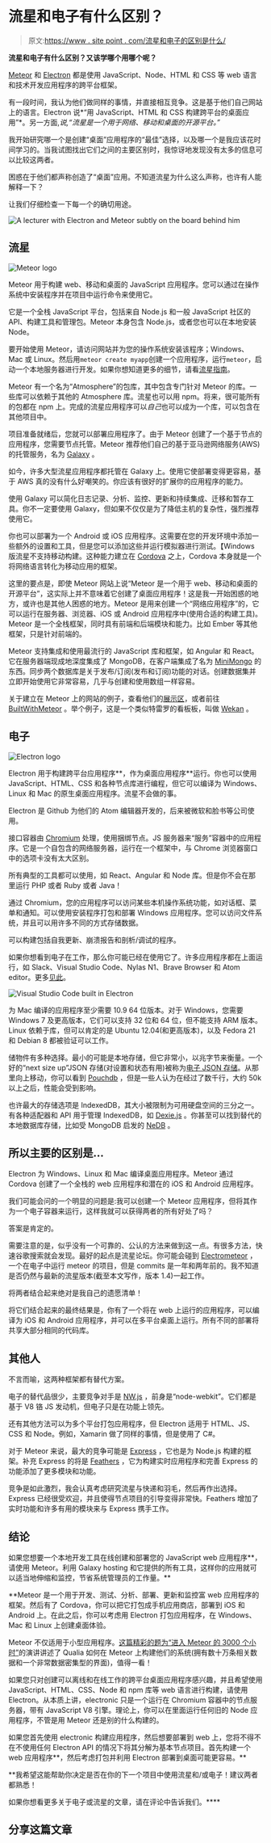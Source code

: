 # 流星和电子有什么区别？

> 原文:[https://www . site point . com/流星和电子的区别是什么/](https://www.sitepoint.com/whats-the-difference-between-meteor-and-electron/)

**流星和电子有什么区别？又该学哪个用哪个呢？**

[Meteor](https://www.meteor.com/) 和 [Electron](http://electron.atom.io/) 都是使用 JavaScript、Node、HTML 和 CSS 等 web 语言和技术开发应用程序的跨平台框架。

有一段时间，我认为他们做同样的事情，并直接相互竞争。这是基于他们自己网站上的语言。Electron 说*“用 JavaScript、HTML 和 CSS 构建跨平台的桌面应用”*。另一方面,*说,“流星是一个用于网络、移动和桌面的开源平台。”*

我开始研究哪一个是创建“桌面”应用程序的“最佳”选择，以及哪一个是我应该花时间学习的。当我试图找出它们之间的主要区别时，我惊讶地发现没有太多的信息可以比较这两者。

困惑在于他们都声称创造了“桌面”应用。不知道流星为什么这么声称，也许有人能解释一下？

让我们仔细检查一下每一个的确切用途。

![A lecturer with Electron and Meteor subtly on the board behind him](../Images/ea6ae660a18534886900149866a350d9.png)

## 流星

![Meteor logo](../Images/b47b3b0ad9456df896805cddacdf6a48.png)

Meteor 用于构建 web、移动和桌面的 JavaScript 应用程序。您可以通过在操作系统中安装程序并在项目中运行命令来使用它。

它是一个全栈 JavaScript 平台，包括来自 Node.js 和一般 JavaScript 社区的 API、构建工具和管理包。Meteor 本身包含 Node.js，或者您也可以在本地安装 Node。

要开始使用 Meteor，请访问网站并为您的操作系统安装该程序；Windows、Mac 或 Linux。然后用`meteor create myapp`创建一个应用程序，运行`meteor`，启动一个本地服务器进行开发。如果你想知道更多的细节，请看[流星指南](https://guide.meteor.com/)。

Meteor 有一个名为“Atmosphere”的包库，其中包含专门针对 Meteor 的库。一些库可以依赖于其他的 Atmosphere 库。流星也可以用 npm。将来，很可能所有的包都在 npm 上。完成的流星应用程序可以*自己*也可以成为一个库，可以包含在其他项目中。

项目准备就绪后，您就可以部署应用程序了。由于 Meteor 创建了一个基于节点的应用程序，您需要节点托管。Meteor 推荐他们自己的基于亚马逊网络服务(AWS)的托管服务，名为 [Galaxy](https://www.meteor.com/hosting) 。

如今，许多大型流星应用程序都托管在 Galaxy 上。使用它使部署变得更容易，基于 AWS 真的没有什么好嘲笑的。你应该有很好的扩展你的应用程序的能力。

使用 Galaxy 可以简化日志记录、分析、监控、更新和持续集成、迁移和暂存工具。你不一定要使用 Galaxy，但如果不仅仅是为了降低主机的复杂性，强烈推荐使用它。

你也可以部署为一个 Android 或 iOS 应用程序。这需要在您的开发环境中添加一些额外的设置和工具，但是您可以添加这些并运行模拟器进行测试。【Windows 版流星不支持移动构建。这种能力建立在 [Cordova](https://cordova.apache.org/) 之上，Cordova 本身就是一个将网络语言转化为移动应用的框架。

这里的要点是，即使 Meteor 网站上说“Meteor 是一个用于 web、移动和桌面的开源平台”，这实际上并不意味着它创建了桌面应用程序！这是我一开始困惑的地方，或许也是其他人困惑的地方。Meteor 是用来创建一个“网络应用程序”的，它可以运行在服务器、浏览器、iOS 或 Android 应用程序中(使用合适的构建工具)。Meteor 是一个全栈框架，同时具有前端和后端模块和能力。比如 Ember 等其他框架，只是针对前端的。

Meteor 支持集成和使用最流行的 JavaScript 库和框架，如 Angular 和 React。它在服务器端现成地深度集成了 MongoDB，在客户端集成了名为 [MiniMongo](https://guide.meteor.com/collections.html#client-collections) 的东西。同步两个数据库是关于发布/订阅(发布和订阅)功能的对话。创建数据集并立即开始使用它非常容易，几乎与创建和使用数组一样容易。

关于建立在 Meteor 上的网站的例子，查看他们的[展示区](https://www.meteor.com/showcase)，或者前往 [BuiltWithMeteor](https://builtwithmeteor.com) 。举个例子，这是一个类似特雷罗的看板板，叫做 [Wekan](https://github.com/wekan/wekan) 。

## 电子

![Electron logo](../Images/d16427bdfec42d49f46e466282fc4f47.png)

Electron 用于构建跨平台应用程序**，作为桌面应用程序**运行。你也可以使用 JavaScript、HTML、CSS 和各种节点库进行编程，但它可以编译为 Windows、Linux 和 Mac 的原生桌面应用程序。流星不会做的事。

Electron 是 Github 为他们的 Atom 编辑器开发的，后来被微软和脸书等公司使用。

接口容器由 [Chromium](https://www.chromium.org/Home) 处理，使用捆绑节点。JS 服务器来“服务”容器中的应用程序。它是一个自包含的网络服务器，运行在一个框架中，与 Chrome 浏览器窗口中的选项卡没有太大区别。

所有典型的工具都可以使用，如 React、Angular 和 Node 库。但是你不会在那里运行 PHP 或者 Ruby 或者 Java！

通过 Chromium，您的应用程序可以访问某些本机操作系统功能，如对话框、菜单和通知。可以使用安装程序打包和部署 Windows 应用程序。您可以访问文件系统，并且可以用许多不同的方式存储数据。

可以构建包括自我更新、崩溃报告和剖析/调试的程序。

如果你想看到电子在工作，那么你可能已经在使用它了。许多应用程序都在上面运行，如 Slack、Visual Studio Code、Nylas N1、Brave Browser 和 Atom editor。更多[见此](http://electron.atom.io/apps/)。

![Visual Studio Code built in Electron](../Images/3d65b54a193c2cd6a776a2e0d051908a.png)

为 Mac 编译的应用程序至少需要 10.9 64 位版本。对于 Windows，您需要 Windows 7 及更高版本，它们可以支持 32 位和 64 位，但不能支持 ARM 版本。Linux 依赖于库，但可以肯定的是 Ubuntu 12.04(和更高版本)，以及 Fedora 21 和 Debian 8 都被验证可以工作。

储物件有多种选择。最小的可能是本地存储，但它非常小，以兆字节来衡量。一个好的“next size up”JSON 存储(对设置和状态有用)被称为[电子 JSON 存储](https://github.com/jviotti/electron-json-storage)。从那里向上移动，你可以看到 [Pouchdb](https://pouchdb.com/) ，但是一些人认为在经过了数千行，大约 50k 以上之后，性能会受到影响。

也许最大的存储选项是 IndexedDB，其大小被限制为可用硬盘空间的三分之一。有各种适配器和 API 用于管理 IndexedDB，如 [Dexie.js](http://dexie.org/) 。你甚至可以找到替代的本地数据库存储，比如受 MongoDB 启发的 [NeDB](https://github.com/louischatriot/nedb) 。

## 所以主要的区别是…

Electron 为 Windows、Linux 和 Mac 编译桌面应用程序。Meteor 通过 Cordova 创建了一个全栈的 web 应用程序和潜在的 iOS 和 Android 应用程序。

我们可能会问的一个明显的问题是:我可以创建一个 Meteor 应用程序，但将其作为一个电子容器来运行，这样我就可以获得两者的所有好处了吗？

答案是肯定的。

需要注意的是，似乎没有一个可靠的、公认的方法来做到这一点。有很多方法，快速谷歌搜索就会发现。最好的起点是流星论坛。你可能会碰到 [Electrometeor](https://sircharleswatson.github.io/2015/04/30/Electrometeor-Build-Desktop-Applications-With-Electron-Meteor.html) ，一个在电子中运行 meteor 的项目，但是 commits 是一年和两年前的。我不知道是否仍然与最新的流星版本(截至本文写作，版本 1.4)一起工作。

将两者结合起来绝对是我自己的遗愿清单！

将它们结合起来的最终结果是，你有了一个将在 web 上运行的应用程序，可以编译为 iOS 和 Android 应用程序，并可以在多平台桌面上运行。所有不同的部署将共享大部分相同的代码库。

## 其他人

不言而喻，这两种框架都有替代方案。

电子的替代品很少，主要竞争对手是 [NW.js](http://nwjs.io/) ，前身是“node-webkit”。它们都是基于 V8 铬 JS 发动机，但电子只是在功能上领先。

还有其他方法可以为多个平台打包应用程序，但 Electron 适用于 HTML、JS、CSS 和 Node。例如，Xamarin 做了同样的事情，但是使用了 C#。

对于 Meteor 来说，最大的竞争可能是 [Express](https://expressjs.com/) ，它也是为 Node.js 构建的框架。补充 Express 的将是 [Feathers](http://feathersjs.com/) ，它为构建实时应用程序和完善 Express 的功能添加了更多模块和功能。

竞争是如此激烈，我会认真考虑研究流星与快递和羽毛，然后再作出选择。Express 已经很受欢迎，并且使得节点项目的引导变得非常快。Feathers 增加了实时功能和许多有用的模块来与 Express 携手工作。

## 结论

如果您想要一个本地开发工具在线创建和部署您的 JavaScript web 应用程序**，请使用 Meteor。利用 Galaxy hosting 和它提供的所有工具，这样你的应用就可以适当地伸缩和监控，节省系统管理员的工作量。**

 **Meteor 是一个用于开发、测试、分析、部署、更新和监控富 web 应用程序的框架。然后有了 Cordova，你可以把它打包成手机应用商店，部署到 iOS 和 Android 上。在此之后，你可以考虑用 Electron 打包应用程序，在 Windows、Mac 和 Linux 上创建桌面体验。

Meteor 不仅适用于小型应用程序。[这篇精彩的题为“进入 Meteor 的 3000 个小时”](https://www.youtube.com/watch?v=Iguedyg2cOI)的演讲讲述了 Qualia 如何在 Meteor 上构建他们的系统(拥有数十万条相关数据和一个非常数据密集型的界面)，值得一看！

如果您只对创建可以离线和在线工作的跨平台桌面应用程序感兴趣，并且希望使用 JavaScript、HTML、CSS、Node 和 npm 库等 web 语言进行构建，请使用 Electron。从本质上讲，electronic 只是一个运行在 Chromium 容器中的节点服务器，带有 JavaScript V8 引擎。理论上，你可以在里面运行任何旧的 Node 应用程序，不管是用 Meteor 还是别的什么构建的。

如果您首先使用 electronic 构建应用程序，然后想要部署到 web 上，您将不得不在不使用任何 Electron API 的情况下将其分解为基本节点项目。首先构建一个 web 应用程序**，然后考虑打包并利用 Electron 部署到桌面可能更容易。**

 **我希望这能帮助你决定是否在你的下一个项目中使用流星和/或电子！建议两者都熟悉！

如果你想看更多关于电子或流星的文章，请在评论中告诉我们。**** 

## ****分享这篇文章****